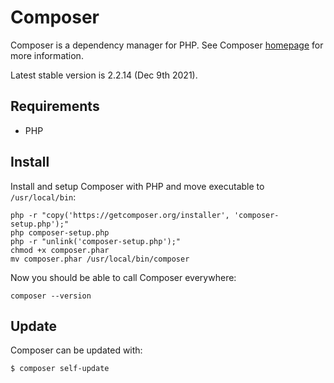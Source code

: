 # Composer

Composer is a dependency manager for PHP. See Composer [homepage](https://getcomposer.org/) for more information.

Latest stable version is 2.2.14 (Dec 9th 2021).

## Requirements

- PHP

## Install

Install and setup Composer with PHP and move executable to `/usr/local/bin`:

```
php -r "copy('https://getcomposer.org/installer', 'composer-setup.php');"
php composer-setup.php
php -r "unlink('composer-setup.php');"
chmod +x composer.phar
mv composer.phar /usr/local/bin/composer
```

Now you should be able to call Composer everywhere:

```
composer --version
```

## Update

Composer can be updated with:

```
$ composer self-update
```
